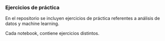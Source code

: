 ### Ejercicios de práctica

En el repositorio se incluyen ejercicios de práctica referentes a análisis de datos y machine learning. 

Cada notebook, contiene ejercicios distintos. 
